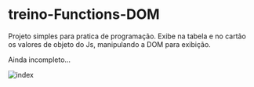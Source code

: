 # treino-Functions-DOM
Projeto simples para pratica de programação.
Exibe na tabela e no cartão os valores de objeto do Js, manipulando a DOM para exibição.

Ainda incompleto...

![index](https://user-images.githubusercontent.com/60291930/162262456-6a18b3cc-541a-4e32-833c-8107c82424c2.jpg)

